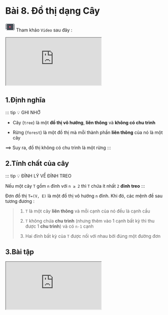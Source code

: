 # Bài 8. Đồ thị dạng Cây

<img src="https://raw.githubusercontent.com/Zenfection/Image/master/2021/08/12-16-19-36-icons8-movie_beginning.png" width="30"> Tham khảo `Video` sau đây : 

<div class="videoZen">
  <iframe src="https://drive.google.com/file/d/18mQF38IMPibpNi1qA1ae6e2ZEVrR5-hP/preview"></iframe>
</div>

## 1.Định nghĩa

::: tip 💡 GHI NHỚ 

-  Cây (`tree`) là một **đồ thị vô hướng**, **liên thông** và **không có chu trình**

- Rừng (`forest`) là một đồ thị mà mỗi thành phần **liên thông** của nó là một cây

==> Suy ra, đồ thị không có chu trình là một rừng
:::

## 2.Tính chất của cây

::: tip 💡  ĐỈNH LÝ VỀ ĐỈNH TREO

Nếu một cây `T` gồm `n` đỉnh với `n ≥ 2` thì `T` chứa ít nhất `2` **đỉnh treo**
:::

Đơn đồ thị `T=(V, E)` là một đồ thị vô hướng `n` đỉnh. Khi đó, các mệnh đề sau tương đương :

> 1. `T` là một cây **liên thông** và mỗi cạnh của nó đều là cạnh cầu
>
> 2. `T` không chứa **chu trình** (nhưng thêm vào 1 cạnh bất kỳ thì thu được 1 **chu trình**) và có `n-1` cạnh
>
> 3. Hai đỉnh bất kỳ của `T` được nối với nhau bởi đúng một đường đơn

## 3.Bài tập

<div class="videoZen">
  <iframe src="https://drive.google.com/file/d/1f1npXNThdvKlBvI_DhK-HC2DJ96Y_ORj/preview"></iframe>
</div>

<comment/> 
